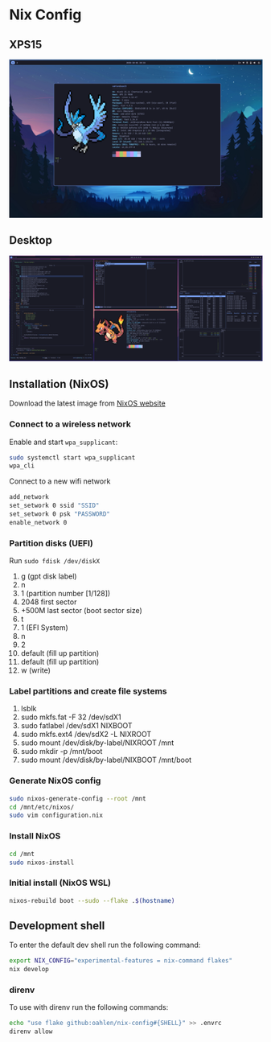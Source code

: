 # Nix Config

## XPS15
![Screenshot](https://github.com/oahlen/assets/raw/main/nix-config/laptop.png)

## Desktop
![Screenshot](https://github.com/oahlen/assets/raw/main/nix-config/desktop.png)

## Installation (NixOS)

Download the latest image from [NixOS website](https://nixos.org/download/)

### Connect to a wireless network

Enable and start `wpa_supplicant`:

```bash
sudo systemctl start wpa_supplicant
wpa_cli
```

Connect to a new wifi network

```bash
add_network
set_setwork 0 ssid "SSID"
set_setwork 0 psk "PASSWORD"
enable_network 0
```

### Partition disks (UEFI)

Run `sudo fdisk /dev/diskX`

1. g (gpt disk label)
2. n
3. 1 (partition number [1/128])
4. 2048 first sector
5. +500M last sector (boot sector size)
6. t
7. 1 (EFI System)
8. n
9. 2
10. default (fill up partition)
11. default (fill up partition)
12. w (write)

### Label partitions and create file systems

1. lsblk
2. sudo mkfs.fat -F 32 /dev/sdX1
3. sudo fatlabel /dev/sdX1 NIXBOOT
4. sudo mkfs.ext4 /dev/sdX2 -L NIXROOT
5. sudo mount /dev/disk/by-label/NIXROOT /mnt
6. sudo mkdir -p /mnt/boot
7. sudo mount /dev/disk/by-label/NIXBOOT /mnt/boot

### Generate NixOS config

```bash
sudo nixos-generate-config --root /mnt
cd /mnt/etc/nixos/
sudo vim configuration.nix
```

### Install NixOS

```bash
cd /mnt
sudo nixos-install
```

### Initial install (NixOS WSL)

```bash
nixos-rebuild boot --sudo --flake .$(hostname)
```

## Development shell

To enter the default dev shell run the following command:

```bash
export NIX_CONFIG="experimental-features = nix-command flakes"
nix develop
```

### direnv

To use with direnv run the following commands:

```bash
echo "use flake github:oahlen/nix-config#{SHELL}" >> .envrc
direnv allow
```
